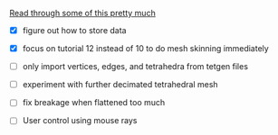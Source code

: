 [Read through some of this pretty much](https://matthias-research.github.io/pages/tenMinutePhysics/index.html)

- [x] figure out how to store data
- [x] focus on tutorial 12 instead of 10 to do mesh skinning immediately
- [ ] only import vertices, edges, and tetrahedra from tetgen files
- [ ] experiment with further decimated tetrahedral mesh
- [ ] fix breakage when flattened too much
- [ ] User control using mouse rays

